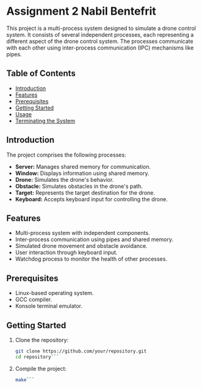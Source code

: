 # Assignment 2 Nabil Bentefrit

This project is a multi-process system designed to simulate a drone control system. It consists of several independent processes, each representing a different aspect of the drone control system. The processes communicate with each other using inter-process communication (IPC) mechanisms like pipes.

## Table of Contents
- [Introduction](#introduction)
- [Features](#features)
- [Prerequisites](#prerequisites)
- [Getting Started](#getting-started)
- [Usage](#usage)
- [Terminating the System](#terminating-the-system)

## Introduction

The project comprises the following processes:
- **Server:** Manages shared memory for communication.
- **Window:** Displays information using shared memory.
- **Drone:** Simulates the drone's behavior.
- **Obstacle:** Simulates obstacles in the drone's path.
- **Target:** Represents the target destination for the drone.
- **Keyboard:** Accepts keyboard input for controlling the drone.

## Features

- Multi-process system with independent components.
- Inter-process communication using pipes and shared memory.
- Simulated drone movement and obstacle avoidance.
- User interaction through keyboard input.
- Watchdog process to monitor the health of other processes.

## Prerequisites

- Linux-based operating system.
- GCC compiler.
- Konsole terminal emulator.

## Getting Started

1. Clone the repository:

   ```bash
   git clone https://github.com/your/repository.git
   cd repository```

2. Compile the project:
   ```bash
   make```
